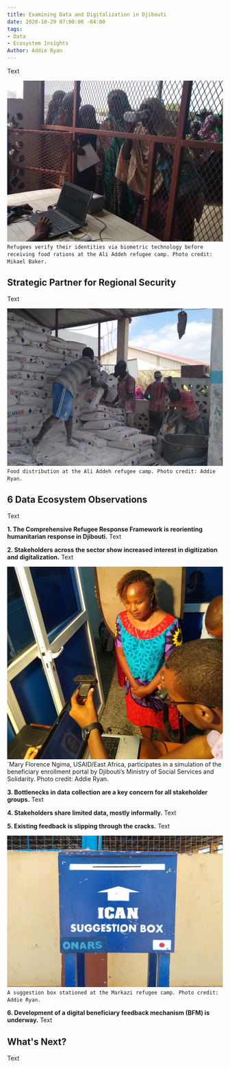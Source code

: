 ```yaml
---
title: Examining Data and Digitalization in Djibouti
date: 2020-10-29 07:00:00 -04:00
tags:
- Data
- Ecosystem Insights
Author: Addie Ryan
---
```


Text

![IMG_20200225_110227793_crop.jpg](/uploads/IMG_20200225_110227793_crop.jpg)`Refugees verify their identities via biometric technology before receiving food rations at the Ali Addeh refugee camp. Photo credit: Mikael Baker.`

<!--more-->

## Strategic Partner for Regional Security

Text

![IMG_20200225_105025026_crop.jpg](/uploads/IMG_20200225_105025026_crop.jpg)`Food distribution at the Ali Addeh refugee camp. Photo credit: Addie Ryan.`

## 6 Data Ecosystem Observations

Text

**1. The Comprehensive Refugee Response Framework is reorienting humanitarian response in Djibouti.** Text

**2. Stakeholders across the sector show increased interest in digitization and digitalization.** Text

![IMG_20200223_104958681_crop.jpg](/uploads/IMG_20200223_104958681_crop.jpg)`Mary Florence Ngima, USAID/East Africa, participates in a simulation of the beneficiary enrollment portal by Djibouti’s Ministry of Social Services and Solidarity. Photo credit: Addie Ryan.

**3. Bottlenecks in data collection are a key concern for all stakeholder groups.** Text

**4. Stakeholders share limited data, mostly informally.** Text

**5. Existing feedback is slipping through the cracks.** Text

![IMG_20200224_134929836_crop.jpg](/uploads/IMG_20200224_134929836_crop.jpg)`A suggestion box stationed at the Markazi refugee camp. Photo credit: Addie Ryan.`

**6. Development of a digital beneficiary feedback mechanism (BFM) is underway.** Text

## What's Next?

Text